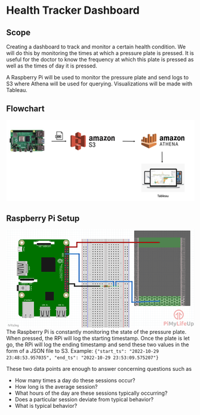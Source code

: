# Health Tracker Dashboard

## Scope

Creating a dashboard to track and monitor a certain health condition. We will do this by monitoring the times at which a pressure plate is pressed. It is useful for the doctor to know the frequency at which this plate is pressed as well as the times of day it is pressed.

A Raspberry Pi will be used to monitor the pressure plate and send logs to S3 where Athena will be used for querying. Visualizations will be made with Tableau.

## Flowchart

![Flowchart](./images/diagram.png)

## Raspberry Pi Setup

![Raspberry Pi circuit diagram](./images/Raspberry-Pi-Pressure-Pad-Resistor.png.webp)
The Raspberry Pi is constantly monitoring the state of the pressure plate. When pressed, the RPi will log the starting timestamp. Once the plate is let go, the RPi will log the ending timestamp and send these two values in the form of a JSON file to S3. Example: `{"start_ts": "2022-10-29 23:48:53.957035", "end_ts": "2022-10-29 23:53:09.575207"}`

These two data points are enough to answer concerning questions such as

- How many times a day do these sessions occur?
- How long is the average session?
- What hours of the day are these sessions typically occurring?
- Does a particular session deviate from typical behavior?
- What is typical behavior?
